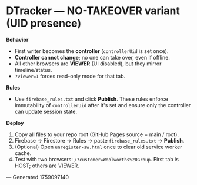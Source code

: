 # DTracker — NO-TAKEOVER variant (UID presence)

**Behavior**
- First writer becomes the **controller** (`controllerUid` is set once).
- **Controller cannot change**; no one can take over, even if offline.
- All other browsers are **VIEWER** (UI disabled), but they mirror timeline/status.
- `?viewer=1` forces read-only mode for that tab.

**Rules**
- Use `firebase_rules.txt` and click **Publish**. These rules enforce immutability of `controllerUid` after it's set and ensure only the controller can update session state.

**Deploy**
1. Copy all files to your repo root (GitHub Pages source = main / root).
2. Firebase → Firestore → Rules → paste `firebase_rules.txt` → **Publish**.
3. (Optional) Open `unregister-sw.html` once to clear old service worker cache.
4. Test with two browsers: `/?customer=Woolworths%20Group`. First tab is HOST; others are VIEWER.

— Generated 1759097140

